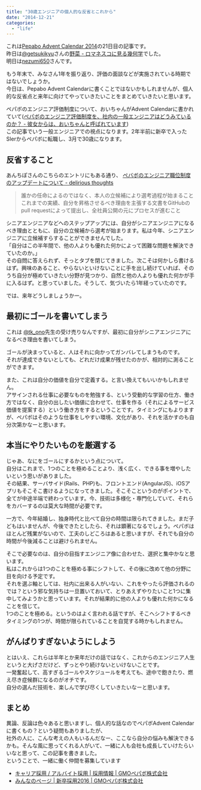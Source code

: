 ```yaml
---
title: "30歳エンジニアの個人的な反省とこれから"
date: "2014-12-21"
categories: 
  - "life"
---
```


これは[Pepabo Advent Calendar 2014](http://qiita.com/advent-calendar/2014/pepabo)の21日目の記事です。  
昨日は[@getsukikyu](https://twitter.com/getsukikyu)さんの[野菜 - ロマネスコに見る幾何学](http://qiita.com/getsukikyu/items/edf80c0233a3cccc29d5)でした。  
明日は[nezumi650](http://qiita.com/nezumi650)さんです。

もう年末で、みなさん1年を振り返り、評価の面談などが実施されている時期ではないでしょうか。  
今日は、Pepabo Advent Calendarに書くことではないかもしれませんが、個人的な反省点と来年に向けてやっていきたいことをまとめていきたいと思います。

ペパボのエンジニア評価制度について、おいちゃんがAdvent Calendarに書かれていて([ペパボのエンジニア評価制度を、社内の一般エンジニアはどうみているのか？ - 彼女からは、おいちゃんと呼ばれています](http://blog.inouetakuya.info/entry/2014/12/08/214435))  
この記事でいう一般エンジニアでの視点になります。2年半前に新卒で入ったSIerからペパボに転職し、3月で30歳になります。

## 反省すること

あんちぽさんのこちらのエントリにもある通り、 [ペバボのエンジニア職位制度のアップデートについて - delirious thoughts](http://blog.kentarok.org/entry/2014/07/10/230856)

> 誰かの任命によるのではなく、本人の立候補により選考過程が始まること  
> これまでの実績、自分を昇格させるべき理由を主張する文書をGitHubのpull requestによって提出し、全社員公開の元にプロセスが進むこと

シニアエンジニアなどへのステップアップには、自分がシニアエンジニアになるべき理由とともに、自分の立候補から選考が始まります。私は今年、シニアエンジニアに立候補すらすることができませんでした。  
「自分はこの半年間で、他の人よりも優れた何かによって困難な問題を解決できていたのか。」  
その自問に答えられず、そっとタブを閉じてきました。次こそは何かしら書けるはず。興味のあること、やらないといけないことに手を出し続けていれば、そのうち自分が極めていきたい分野が見つかり、自然と他の人よりも優れた何かが手に入るはず。と思っていました。そうして、気づいたら1年経っていたのです。

では、来年どうしましょうかー。

## 最初にゴールを書いてしまう

これは [@tk\_ono](https://twitter.com/tk_ono)先生の受け売りなんですが、最初に自分がシニアエンジニアになるべき理由を書いてしまう。

ゴールが決まっていると、人はそれに向かってガンバレてしまうものです。  
それが達成できないとしても、どれだけ成果が残せたのかが、相対的に測ることができます。

また、これは自分の価値を自分で定義する。と言い換えてもいいかもしれません。  
アサインされる仕事に必要なものを勉強する、という受動的な学習の仕方、働き方ではなく、自分の出したい価値に合わせて、仕事を作る（それによるサービス価値を提案する）という働き方をするということです。タイミングにもよりますが、ペパボはそのような仕事をしやすい環境、文化があり、それを活かすのも自分次第かなーと思います。

## 本当にやりたいものを厳選する

じゃあ、なにをゴールにするかという点について。  
自分はこれまで、1つのことを極めることより、浅く広く、できる事を増やしたいという思いがありました。  
その結果、サーバサイド(Rails、PHP)も、フロントエンド(AngularJS)、iOSアプリもそこそこ書けるようになってきました。そこそこというのがポイントで、全てが中途半端で終わっています。今、技術は多様化・専門化していて、それらをカバーするのは莫大な時間が必要です。

一方で、今年結婚し、独身時代と比べて自分の時間は限られてきました。まだ子どもはいませんが、今後できたとしたら、それは顕著になるでしょう。ペパボはほとんど残業がないので、工夫のしどころはあると思いますが、それでも自分の時間が今後減ることは避けられません。

そこで必要なのは、自分の目指すエンジニア像に合わせた、選択と集中かなと思います。  
私はこれからは1つのことを極める事にシフトして、その後に改めて他の分野に目を向ける予定です。  
それを選ぶ軸としては、社内に出来る人がいない、これをやったら評価されるのでは？という邪な気持ちは一旦置いておいて、とりあえずやりたいこと1つに集中してみようかと思っています。それが結果的に他の人よりも優れた何かになることを信じて。  
1つのことを極める。というのはよく言われる話ですが、そこへシフトするべきタイミングの1つが、時間が限られていることを自覚する時かもしれません。

## がんばりすぎないようにしよう

とはいえ、これらは半年とか来年だけの話ではなく、これからのエンジニア人生というと大げさだけど、ずっとやり続けないといけないことです。  
一発奮起して、高すぎるゴールやスケジュールを考えても、途中で飽きたり、燃え尽き症候群になるのがオチです。  
自分の選んだ技術を、楽しんで学び尽くしていきたいなーと思います。

## まとめ

異論、反論は色々あると思いますし、個人的な話なのでペパボAdvent Calendarに書くもの？という疑問もありましたが、  
社外の人に、こんな考えの人もいるんだなー、ここなら自分の悩みも解決できるかも。そんな風に思ってくれる人がいて、一緒に人も会社も成長していけたらいいなと思って、この記事を書きました。  
ということで、一緒に働く仲間を募集しています

- [キャリア採用 / アルバイト採用 | 採用情報 | GMOペパボ株式会社](http://pepabo.com/recruit/career/)
- [みんなのページ | 新卒採用2016 | GMOペパボ株式会社](http://pepabo.com/recruit2016/)
